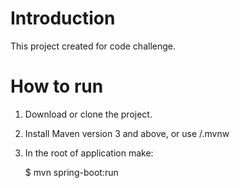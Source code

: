 # Introduction
This project created for code challenge.

# How to run
1. Download or clone the project.

2. Install Maven version 3 and above, or use /.mvnw

3. In the root of application make:

	$ mvn spring-boot:run